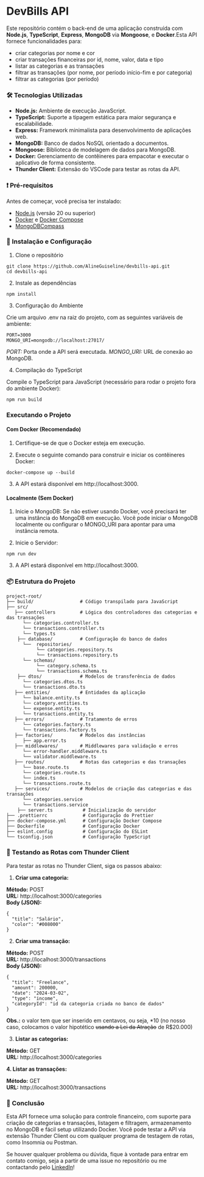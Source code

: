 # DevBills API

Este repositório contém o back-end de uma aplicação construída com **Node.js**, **TypeScript**, **Express**, **MongoDB** via **Mongoose**, e **Docker**.Esta API fornece funcionalidades para:

- criar categorias por nome e cor
- criar transações financeiras por id, nome, valor, data e tipo
- listar as categorias e as transações
- filtrar as transações (por nome, por período início-fim e por categoria)
- filtrar as categorias (por período)

### 🛠️ Tecnologias Utilizadas

- **Node.js:** Ambiente de execução JavaScript.
- **TypeScript:** Suporte a tipagem estática para maior segurança e escalabilidade.
- **Express:** Framework minimalista para desenvolvimento de aplicações web.
- **MongoDB:** Banco de dados NoSQL orientado a documentos.  
- **Mongoose:** Biblioteca de modelagem de dados para MongoDB.
- **Docker:** Gerenciamento de contêineres para empacotar e executar o aplicativo de forma consistente.
- **Thunder Client:** Extensão do VSCode para testar as rotas da API.

### ❗ Pré-requisitos
Antes de começar, você precisa ter instalado:

- [Node.js](https://nodejs.org/) (versão 20 ou superior)  
- [Docker](https://www.docker.com) e [Docker Compose](https://docs.docker.com/compose/)  
- [MongoDBCompass](https://www.mongodb.com/products/tools/compass)

### 🚀 Instalação e Configuração

1. Clone o repositório
```
git clone https://github.com/AlineGuiseline/devbills-api.git
cd devbills-api
```

2. Instale as dependências

```
npm install
```

3. Configuração do Ambiente

Crie um arquivo .env na raiz do projeto, com as seguintes variáveis de ambiente:

```
PORT=3000
MONGO_URI=mongodb://localhost:27017/
```
*PORT:* Porta onde a API será executada.
*MONGO_URI:* URL de conexão ao MongoDB.

4. Compilação do TypeScript

Compile o TypeScript para JavaScript (necessário para rodar o projeto fora do ambiente Docker):

```
npm run build
```

### Executando o Projeto

#### Com Docker (Recomendado)
1. Certifique-se de que o Docker esteja em execução.

2. Execute o seguinte comando para construir e iniciar os contêineres Docker:

```
docker-compose up --build
```
3. A API estará disponível em http://localhost:3000.

#### Localmente (Sem Docker)
1. Inicie o MongoDB: Se não estiver usando Docker, você precisará ter uma instância do MongoDB em execução. Você pode iniciar o MongoDB localmente ou configurar o MONGO_URI para apontar para uma instância remota.

3. Inicie o Servidor:
```
npm run dev
```

3. A API estará disponível em http://localhost:3000.

### 📦 **Estrutura do Projeto**

```plaintext
project-root/
├── build/                 # Código transpilado para JavaScript
├── src/
   ├── controllers         # Lógica dos controladores das categorias e das transações
      └── categories.controller.ts
      └── transactions.controller.ts
      └── types.ts
    ├── database/          # Configuração do banco de dados
      └──  repositories/
           └── categories.repository.ts
           └── transactions.repository.ts
      └── schemas/
           └── category.schema.ts
           └── transactions.schema.ts
    ├── dtos/              # Modelos de transferência de dados
      └── categories.dtos.ts
      └── transactions.dto.ts
   ├── entities/           # Entidades da aplicação
      └── balance.entity.ts
      └── category.entities.ts
      └── expense.entity.ts
      └── transactions.entity.ts
   ├── errors/             # Tratamento de erros
      └── categories.factory.ts
      └── transactions.factory.ts
   ├── factories/          # Modelos das instâncias
      ├── app.error.ts
   ├── middlewares/        # Middlewares para validação e erros
      └── error-handler.middleware.ts
      └── validator.middleware.ts
   ├── routes/             # Rotas das categorias e das transações
      └── base.route.ts
      └── categories.route.ts
      └── index.ts
      └── transactions.route.ts
   ├── services/           # Modelos de criação das categorias e das transações
      └── categories.service
      └── transactions.service
    ├── server.ts           # Inicialização do servidor
├── .prettierrc             # Configuração do Prettier
├── docker-compose.yml      # Configuração Docker Compose
├── Dockerfile              # Configuração Docker
├── eslint.config           # Configuração do ESLint
└── tsconfig.json           # Configuração TypeScript
```
### 🧪 Testando as Rotas com Thunder Client
Para testar as rotas no Thunder Client, siga os passos abaixo:

1. **Criar uma categoria:**

**Método:** POST  
**URL:** http://localhost:3000/categories  
**Body (JSON):**
```
{
  "title": "Salário",
  "color": "#008000"
}
```
2. **Criar uma transação:**

**Método:** POST  
**URL:** http://localhost:3000/transactions  
**Body (JSON):**
```
{
  "title": "Freelance",
  "amount": 200000,
  "date": "2024-03-02",
  "type": "income",
  "categoryId": "id da categoria criada no banco de dados"
}
```
**Obs.:** o valor tem que ser inserido em centavos, ou seja, *10 (no nosso caso, colocamos o valor hipotético ~~usando a Lei da Atração~~ de R$20.000)  

3. **Listar as categorias:**

**Método:** GET   
**URL:** http://localhost:3000/categories  

**4. Listar as transações:**

**Método:** GET   
**URL:** http://localhost:3000/transactions 

### 📌 Conclusão
Esta API fornece uma solução para controle financeiro, com suporte para criação de categorias e transações, listagem e filtragem, armazenamento no MongoDB e fácil setup utilizando Docker. Você pode testar a API via extensão Thunder Client ou com qualquer programa de testagem de rotas, como Insomnia ou Postman.

Se houver qualquer problema ou dúvida, fique à vontade para entrar em contato comigo, seja a partir de uma issue no repositório ou me contactando pelo [LinkedIn](https://www.linkedin.com/in/alineguiseline/)!